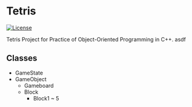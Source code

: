 # Tetris

[![License](https://img.shields.io/badge/Licence-MIT-green.svg)](LICENSE)

Tetris Project for Practice of Object-Oriented Programming in C++.
asdf
## Classes

* GameState
* GameObject
    * Gameboard
    * Block
        * Block1 ~ 5
